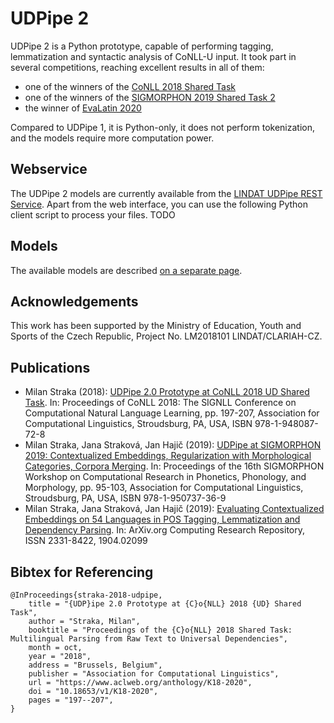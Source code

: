 # UDPipe 2

UDPipe 2 is a Python prototype, capable of performing tagging, lemmatization and
syntactic analysis of CoNLL-U input. It took part in several competitions,
reaching excellent results in all of them:
- one of the winners of the [CoNLL 2018 Shared Task](https://www.aclweb.org/anthology/K18-2001/)
- one of the winners of the [SIGMORPHON 2019 Shared Task 2](https://www.aclweb.org/anthology/W19-4226/)
- the winner of [EvaLatin 2020](https://www.aclweb.org/anthology/2020.lt4hala-1.16/)

Compared to UDPipe 1, it is Python-only, it does not perform tokenization, and
the models require more computation power.

## Webservice

The UDPipe 2 models are currently available from the
[LINDAT UDPipe REST Service](https://lindat.mff.cuni.cz/services/udpipe/).
Apart from the web interface, you can use the following Python
client script to process your files. TODO

## Models

The available models are described [on a separate page](/udpipe/2/models).

<h2 id="udpipe2_acknowledgements">Acknowledgements</h2>

This work has been supported by the Ministry of Education, Youth and Sports of
the Czech Republic, Project No. LM2018101 LINDAT/CLARIAH-CZ.

## Publications

- Milan Straka (2018): [UDPipe 2.0 Prototype at CoNLL 2018 UD Shared Task](https://www.aclweb.org/anthology/K18-2020/). In: Proceedings of CoNLL 2018: The SIGNLL Conference on Computational Natural Language Learning, pp. 197-207, Association for Computational Linguistics, Stroudsburg, PA, USA, ISBN 978-1-948087-72-8
- Milan Straka, Jana Straková, Jan Hajič (2019): [UDPipe at SIGMORPHON 2019: Contextualized Embeddings, Regularization with Morphological Categories, Corpora Merging](https://www.aclweb.org/anthology/W19-4212/). In: Proceedings of the 16th SIGMORPHON Workshop on Computational Research in Phonetics, Phonology, and Morphology, pp. 95-103, Association for Computational Linguistics, Stroudsburg, PA, USA, ISBN 978-1-950737-36-9
- Milan Straka, Jana Straková, Jan Hajič (2019): [Evaluating Contextualized Embeddings on 54 Languages in POS Tagging, Lemmatization and Dependency Parsing](https://arxiv.org/abs/1908.07448). In: ArXiv.org Computing Research Repository, ISSN 2331-8422, 1904.02099

## Bibtex for Referencing

```
@InProceedings{straka-2018-udpipe,
    title = "{UDP}ipe 2.0 Prototype at {C}o{NLL} 2018 {UD} Shared Task",
    author = "Straka, Milan",
    booktitle = "Proceedings of the {C}o{NLL} 2018 Shared Task: Multilingual Parsing from Raw Text to Universal Dependencies",
    month = oct,
    year = "2018",
    address = "Brussels, Belgium",
    publisher = "Association for Computational Linguistics",
    url = "https://www.aclweb.org/anthology/K18-2020",
    doi = "10.18653/v1/K18-2020",
    pages = "197--207",
}
```
